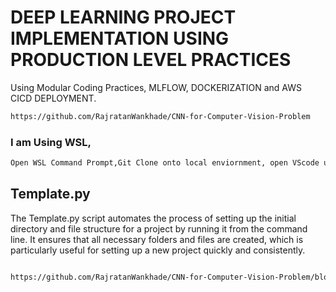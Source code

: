 # DEEP LEARNING PROJECT IMPLEMENTATION USING PRODUCTION LEVEL PRACTICES
Using Modular Coding Practices, MLFLOW, DOCKERIZATION and AWS CICD DEPLOYMENT.  
 
```bash
https://github.com/RajratanWankhade/CNN-for-Computer-Vision-Problem
```

### I am Using WSL, 

```bash
Open WSL Command Prompt,Git Clone onto local enviornment, open VScode using code . and start coding.  
```

## Template.py
The Template.py script automates the process of setting up the initial directory and file structure for a project by running it from the command line. It ensures that all necessary folders and files are created, which is particularly useful for setting up a new project quickly and consistently.
```bash

https://github.com/RajratanWankhade/CNN-for-Computer-Vision-Problem/blob/main/template.py
````


